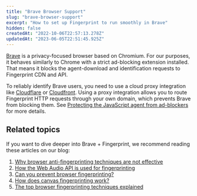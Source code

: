 ```yaml
---
title: "Brave Browser Support"
slug: "brave-browser-support"
excerpt: "How to set up Fingerprint to run smoothly in Brave"
hidden: false
createdAt: "2022-10-06T22:57:13.278Z"
updatedAt: "2023-06-05T22:51:45.925Z"
---
```

[Brave](https://brave.com/) is a privacy-focused browser based on Chromium. For our purposes, it behaves similarly to Chrome with a strict ad-blocking extension installed. That means it blocks the agent-download and identification requests to Fingerprint CDN and API.

To reliably identify Brave users, you need to use a cloud proxy integration like [Cloudflare](https://dev.fingerprint.com/docs/cloudflare-integration) or [Cloudfront](https://dev.fingerprint.com/docs/cloudfront-proxy-integration). Using a proxy integration allows you to route Fingerprint HTTP requests through your own domain, which prevents Brave from blocking them. See [Protecting the JavaScript agent from ad-blockers](https://dev.fingerprint.com/docs/protecting-the-javascript-agent-from-adblockers) for more details.

## Related topics

If you want to dive deeper into Brave + Fingerprint, we recommend reading these articles on our blog:

1. [Why browser anti-fingerprinting techniques are not effective](https://fingerprint.com/blog/browser-anti-fingerprinting-techniques/)
2. [How the Web Audio API is used for fingerprinting](https://fingerprint.com/blog/audio-fingerprinting/)
3. [Can you prevent browser fingerprinting?](https://fingerprint.com/blog/browser-fingerprint-prevention/)
4. [How does canvas fingerprinting work?](https://fingerprint.com/blog/canvas-fingerprinting/)
5. [The top browser fingerprinting techniques explained](https://fingerprint.com/blog/browser-fingerprinting-techniques/)